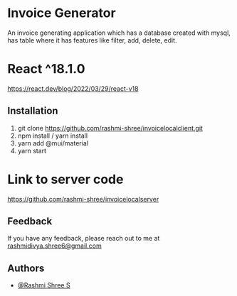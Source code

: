 
# Invoice Generator

An invoice generating application which has a database created with mysql, has table where it has features like filter, add, delete, edit. 


# React ^18.1.0

https://react.dev/blog/2022/03/29/react-v18



## Installation

1. git clone https://github.com/rashmi-shree/invoicelocalclient.git
2. npm install / yarn install
3. yarn add @mui/material
4. yarn start

# Link to server code

https://github.com/rashmi-shree/invoicelocalserver

    
## Feedback

If you have any feedback, please reach out to me at rashmidivya.shree6@gmail.com


## Authors

- [@Rashmi Shree S](https://github.com/rashmi-shree)

